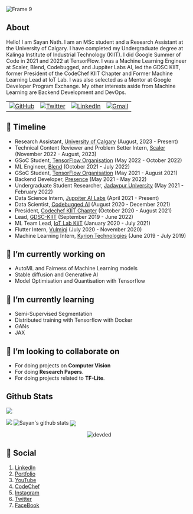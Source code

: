 ![Frame 9](https://user-images.githubusercontent.com/41967348/159131774-9c98632e-62f0-4a54-8478-2978ff0bcf36.png)


## About

Hello! I am Sayan Nath. I am an MSc student and a Research Assistant at the University of Calgary. I have completed my Undergraduate degree at Kalinga Institute of Industrial Technology (KIIT). I did Google Summer of Code in 2021 and 2022 at TensorFlow. I was a Machine Learning Engineer at Scaler, Blend, Codebugged, and Juppiter Labs AI, led the GDSC KIIT, former President of the CodeChef KIIT Chapter and Former Machine Learning Lead at IoT Lab. I was also selected as a Mentor at Google Developer Program Exchange. My other interests aside from Machine Learning are Backend Development and DevOps.

<table>
  <tr>
      <td><a href="https://github.com/sayannath"><img src="https://img.shields.io/github/followers/sayannath.svg?label=GitHub&style=social" alt="GitHub"></a></td>
    <td><a href="https://twitter.com/sayannath2350"><img src="https://img.shields.io/twitter/follow/sayannath2350?label=Twitter&style=social" alt="Twitter"></a></td>
    <td><a href="https://www.linkedin.com/in/sayannath235"><img src="https://img.shields.io/badge/LinkedIn--_.svg?style=social&logo=linkedin" alt="LinkedIn"></a></td>
    <td><a href="mailto:sayannath235@gmail.com"><img src="https://img.shields.io/badge/Gmail--_.svg?style=social&logo=gmail" alt="Gmail"></a></td>
  </tr>
</table>

## 🧭 Timeline
- Research Assistant, [University of Calgary](https://www.ucalgary.ca) (August, 2023 - Present)
- Technical Content Reviewer and Problem Setter Intern, [Scaler](scaler.com) (November 2022 - August, 2023)
- GSoC Student, [TensorFlow Organisation](https://github.com/tensorflow) (May 2022 - October 2022)
- ML Engineer, [Blend](https://blend.to) (October 2021 - July 2022)
- GSoC Student, [TensorFlow Organisation](https://github.com/tensorflow) (May 2021 - August 2021)
- Backend Developer, [Presence](https://www.presence.is/beta/) (May 2021 - May 2022)
- Undergraduate Student Researcher, [Jadavpur University](http://www.jaduniv.edu.in) (May 2021 - February 2022)
- Data Science Intern, [Juppiter AI Labs](https://juppiterailabs.com/) (April 2021 - Present)
- Data Scientist, [Codebugged AI](https://codebugged.com/) (August 2020 - December 2021)
- President, [Codechef KIIT Chapter](https://www.codechef.com/campus_chapter/KIIT) (October 2020 - August 2021)
- Lead, [GDSC-KIIT](http://dsckiit.in/) (September 2019 - June 2022)
- ML Team Lead, [IoT Lab KiiT](https://iotkiit.in) (January 2020 - July 2021)
- Flutter Intern, [Vulmiqi](https://vulmiqi.com/) (July 2020 - November 2020)
- Machine Learning Intern, [Kyrion Technologies](https://kyrion.in/) (June 2019 - July 2019)

## 🔭 I’m currently working on
* AutoML and Fairness of Machine Learning models
* Stable diffusion and Generative AI
* Model Optimisation and Quantisation with Tensorflow


## 🌱 I’m currently learning
* Semi-Supervised Segmentation
* Distributed training with Tensorflow with Docker
* GANs
* JAX

## 👯 I’m looking to collaborate on

* For doing projects on **Computer Vision**
* For doing **Research Papers**.
* For doing projects related to **TF-Lite**.

## Github Stats

![](https://activity-graph.herokuapp.com/graph?username=sayannath&theme=react-dark&hide_border=true&area=true)

<img src="https://github-readme-streak-stats.herokuapp.com/?user=sayannath">

<img src="https://github-readme-stats.vercel.app/api?username=sayannath&count_private=true&show_icons=true&theme=light" alt="Sayan's github stats"/>

<img align="center" src="https://github-readme-stats.vercel.app/api/top-langs/?username=sayannath&layout=compact&theme=light"/>


<br>
<p align="center"> <img src="https://komarev.com/ghpvc/?username=sayannath" alt="devded" /> </p>

## 👨 Social

1. [LinkedIn](https://www.linkedin.com/in/sayannath235/)
2. [Portfolio](https://sayannath.biz/)
3. [YouTube](https://www.youtube.com/channel/UCOk-VYzGNeCHrMOzGmoWg2A)
4. [CodeChef](https://www.codechef.com/users/sayannath235)
5. [Instagram](https://www.instagram.com/sayannath235/)
6. [Twitter](https://twitter.com/sayannath2350)
7. [FaceBook](https://www.facebook.com/sayan.nath.549/)
